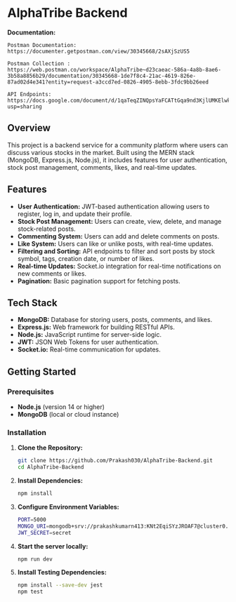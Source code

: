 # AlphaTribe Backend

**Documentation:**
   
    Postman Documentation: https://documenter.getpostman.com/view/30345668/2sAXjSzUS5

    Postman Collection : https://web.postman.co/workspace/AlphaTribe~d23caeac-586a-4a8b-8ae6-3b58a8856b29/documentation/30345668-1de7f8c4-21ac-4619-826e-87ad02d4e341?entity=request-a3ccd7ed-0826-4905-8ebb-3fdc9bb26eed

    API Endpoints: https://docs.google.com/document/d/1qaTeqZINQpsYaFCATtGqa9nd3KjlUMKElwkGxVavaNk/edit?usp=sharing


## Overview

This project is a backend service for a community platform where users can discuss various stocks in the market. Built using the MERN stack (MongoDB, Express.js, Node.js), it includes features for user authentication, stock post management, comments, likes, and real-time updates.

## Features

- **User Authentication:** JWT-based authentication allowing users to register, log in, and update their profile.
- **Stock Post Management:** Users can create, view, delete, and manage stock-related posts.
- **Commenting System:** Users can add and delete comments on posts.
- **Like System:** Users can like or unlike posts, with real-time updates.
- **Filtering and Sorting:** API endpoints to filter and sort posts by stock symbol, tags, creation date, or number of likes.
- **Real-time Updates:** Socket.io integration for real-time notifications on new comments or likes.
- **Pagination:** Basic pagination support for fetching posts.

## Tech Stack

- **MongoDB:** Database for storing users, posts, comments, and likes.
- **Express.js:** Web framework for building RESTful APIs.
- **Node.js:** JavaScript runtime for server-side logic.
- **JWT:** JSON Web Tokens for user authentication.
- **Socket.io:** Real-time communication for updates.

## Getting Started

### Prerequisites

- **Node.js** (version 14 or higher)
- **MongoDB** (local or cloud instance)

### Installation

1. **Clone the Repository:**

   ```bash
   git clone https://github.com/Prakash030/AlphaTribe-Backend.git
   cd AlphaTribe-Backend

2. **Install Dependencies:**
    ```bash
    npm install

3. **Configure Environment Variables:**
    ```bash
    PORT=5000
    MONGO_URI=mongodb+srv://prakashkumarn413:KNt2EqiSYzJROAF7@cluster0.0k961.mongodb.net/
    JWT_SECRET=secret

4. **Start the server locally:**
    ```bash
    npm run dev

5. **Install Testing Dependencies:**
    ```bash
    npm install --save-dev jest
    npm test

